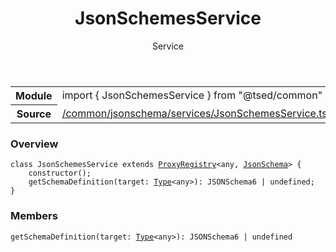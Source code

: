 
<header class="symbol-info-header"><h1 id="jsonschemesservice">JsonSchemesService</h1><label class="symbol-info-type-label service">Service</label></header>
<!-- summary -->
<section class="symbol-info"><table class="is-full-width"><tbody><tr><th>Module</th><td><div class="lang-typescript"><span class="token keyword">import</span> { JsonSchemesService }&nbsp;<span class="token keyword">from</span>&nbsp;<span class="token string">"@tsed/common"</span></div></td></tr><tr><th>Source</th><td><a href="https://github.com/Romakita/ts-express-decorators/blob/v4.10.2/src//common/jsonschema/services/JsonSchemesService.ts#L0-L0">/common/jsonschema/services/JsonSchemesService.ts</a></td></tr></tbody></table></section>
<!-- overview -->


### Overview


<pre><code class="typescript-lang "><span class="token keyword">class</span> JsonSchemesService <span class="token keyword">extends</span> <a href="#api/core/proxyregistry"><span class="token">ProxyRegistry</span></a><<span class="token keyword">any</span><span class="token punctuation">,</span> <a href="#api/common/jsonschema/jsonschema"><span class="token">JsonSchema</span></a>> <span class="token punctuation">{</span>
    <span class="token keyword">constructor</span><span class="token punctuation">(</span><span class="token punctuation">)</span><span class="token punctuation">;</span>
    <span class="token function">getSchemaDefinition</span><span class="token punctuation">(</span>target<span class="token punctuation">:</span> <a href="#api/core/type"><span class="token">Type</span></a><<span class="token keyword">any</span>><span class="token punctuation">)</span><span class="token punctuation">:</span> JSONSchema6 | undefined<span class="token punctuation">;</span>
<span class="token punctuation">}</span></code></pre>


<!-- Parameters -->

<!-- Description -->

<!-- Members -->







### Members



<div class="method-overview">
<pre><code class="typescript-lang "><span class="token function">getSchemaDefinition</span><span class="token punctuation">(</span>target<span class="token punctuation">:</span> <a href="#api/core/type"><span class="token">Type</span></a><<span class="token keyword">any</span>><span class="token punctuation">)</span><span class="token punctuation">:</span> JSONSchema6 | undefined</code></pre>
</div>








